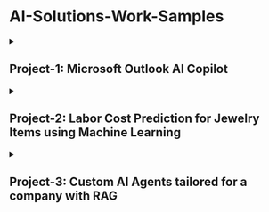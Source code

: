 # AI-Solutions-Work-Samples

<details>
<summary><h2>Project-1: Microsoft Outlook AI Copilot</h2></summary>

<img src="https://github.com/user-attachments/assets/d0e29b9b-8f5e-4e5f-86a9-9abdaaa919ae" width="100" height="100">&emsp;
<img src="https://github.com/user-attachments/assets/bcc16f6d-0aa3-48b8-b073-fc6f5cd6f5ff" width="200" height="54">&emsp; &emsp;
<img src="https://github.com/user-attachments/assets/a7933dab-8ee3-49e1-9247-6e3f41c82e0b" width="100" height="100">&emsp; &emsp;
<img src="https://github.com/user-attachments/assets/af0cee93-706e-4116-a91e-2f6253c9bb0e" width="65" height="55.5">&emsp;
<img src="https://github.com/user-attachments/assets/a6433c12-2120-4b8d-8eaa-f540b5bd306d" width="240" height="54">


### About:
Microsoft Outlook AI Copilot is a custom add-in app that integrates the capabilities of ChatGPT within the Microsoft Outlook Mail app. Specially developed for client-facing teams, this app aims to:
- Increase team members' efficiency                [saving at least 5 hours/week with AI-powered email drafting]
- Reduce a company's overall turnaround time       [enabling team members to keep track of action items with AI-powered task list generator]
- Reduce errors in written communication           [grammar and tone correction using AI]
- Enable teams to seek professional advice from AI [users can chat with the AI assistant and get advice on an email message]

As a result, this will elevate a company's customer service and enable teams to focus more on what matters.

### Samples:
<img src="https://github.com/user-attachments/assets/5a67bb6f-93f8-4657-ba6d-d9729971e71a" width="" height=""><br><br>
<img src="https://github.com/user-attachments/assets/7dfc8960-4f08-486f-9fe8-9f284f7cced8" width="" height="">
</details>



<details>
<summary><h2>Project-2: Labor Cost Prediction for Jewelry Items using Machine Learning</h2></summary>

<img src="https://github.com/user-attachments/assets/c41ac9eb-a181-436e-ae28-9164b1b1d4ff" width="130" height="100">&emsp;
<img src="https://github.com/user-attachments/assets/acc76afb-66c4-4528-95ad-532bbb9efae8" width="125" height="100">&emsp;
<img src="https://github.com/user-attachments/assets/4afeeb10-28d8-41a3-b4de-1967f05cf108" width="100" height="100">&emsp;
<img src="https://github.com/user-attachments/assets/8836fc70-2e35-43e0-a4bb-ac0674a81fde" width="180" height="110">&emsp;
<img src="https://github.com/user-attachments/assets/7bfd8d5c-5098-4c39-b40c-ee9bcec1b3f2" width="186" height="134">


### About:
This is a custom app that takes user input through a form and returns the predicted labor cost for a jewellery product with ~85%. In addition to getting AI predictions, users can also **retrain models** without any coding, **provide feedback to AI** through an intuitive interface, as well as **bulk upload new training data** as needed.

Specially developed for sales teams to quickly quote a price to customers, this app aims to:
- Increase accuracy of price quoted to customers   [making overall costs more predictable for customers]
- Increase team members' efficiency                [no more manual calculation and faster price estimation]


### Samples:
<img src="https://github.com/user-attachments/assets/f5f1a85c-8eab-4b92-805d-7779fdd49166" width="" height=""><br><br>
<img src="https://github.com/user-attachments/assets/b2b8840f-b6d5-4d21-834b-ee35c923ef91" width="" height=""><br><br>
<img src="https://github.com/user-attachments/assets/6a626f10-4675-4861-ba41-63c048b3c486" width="" height=""><br><br>
</details>



<details>
<summary><h2>Project-3: Custom AI Agents tailored for a company with RAG</h2></summary>

<img src="https://github.com/user-attachments/assets/0788c47b-d580-4789-a697-93164b3bfe7e" width="110" height="60">&emsp;&emsp;
<img src="https://github.com/user-attachments/assets/ae90f5ab-5474-4c76-87cf-cbb8035d945a" width="252" height="85">&emsp;
<img src="https://github.com/user-attachments/assets/64ed3fd6-97cb-4286-ac5f-349a974b54eb" width="200" height="120">&emsp;
<img src="https://github.com/user-attachments/assets/785541fe-9d74-4fb0-bb40-1424d1052355" width="140" height="78">&emsp;


### About:
Equipped with various tools through the [Model Context Protocol (MCP)](https://modelcontextprotocol.io/introduction), this is an intelligent AI assistant that can perform a variety of tasks for teams like **creating new entries on SAP**, **fetching documents** from an internal company database, **browsing the web autonomously for various tasks**, and can be customized for a lot more. In addition, the assitant fetches relevant company data before providing any response (through RAG).

### Samples:
<img src="" width="" height=""><br><br>
<img src="" width="" height=""><br><br>
<img src="" width="" height=""><br><br>
</details>
